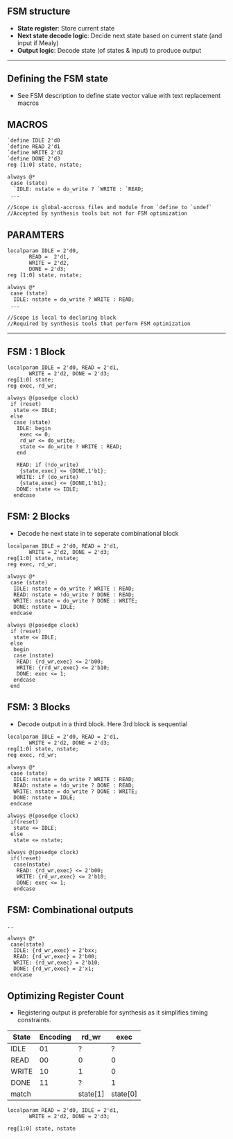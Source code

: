## FSM structure
- **State register**: Store current state
- **Next state decode logic**: Decide next state based on current state (and input if Mealy)
- **Output logic**: Decode state (of states & input) to produce output
---
## Defining the FSM state
- See FSM description to define state vector value with text replacement macros

## MACROS
```
`define IDLE 2'd0
`define READ 2'd1
`define WRITE 2'd2
`define DONE 2'd3	
reg [1:0] state, nstate;

always @*
 case (state)
  `IDLE: nstate = do_write ? `WRITE : `READ;
 ...

//Scope is global-accross files and module from `define to `undef`
//Accepted by synthesis tools but not for FSM optimization 
```

## PARAMTERS
```
localparam IDLE = 2'd0,
	   READ =  2'd1,
	   WRITE = 2'd2,
	   DONE = 2'd3;
reg [1:0] state, nstate;

always @*
 case (state)
  IDLE: nstate = do_write ? WRITE : READ;
 ...

//Scope is local to declaring block
//Required by synthesis tools that perform FSM optimization
```
---
## FSM : 1 Block
```
localparam IDLE = 2'd0, READ = 2'd1, 
	   WRITE = 2'd2, DONE = 2'd3;
reg[1:0] state;
reg exec, rd_wr;

always @(posedge clock)
 if (reset)
  state <= IDLE;
 else
  case (state)
   IDLE: begin
    exec <= 0;
    rd_wr <= do_write;
    state <= do_write ? WRITE : READ;
   end

   READ: if (!do_write)
    {state,exec} <= {DONE,1'b1};
   WRITE: if (do_write)
    {state,exec} <= {DONE,1'b1};
   DONE: state <= IDLE;
  endcase
```

## FSM: 2 Blocks
- Decode he next state in te seperate combinational block

```
localparam IDLE = 2'd0, READ = 2'd1, 
	   WRITE = 2'd2, DONE = 2'd3;
reg[1:0] state, nstate;
reg exec, rd_wr;

always @*
 case (state)
  IDLE: nstate = do_write ? WRITE : READ;
  READ: nstate = !do_write ? DONE : READ;
  WRITE: nstate = do_write ? DONE : WRITE;
  DONE: nstate = IDLE;
 endcase

always @(posedge clock)
 if (reset)
  state <= IDLE;
 else
  begin
  case (nstate)
   READ: {rd_wr,exec} <= 2'b00;
   WRITE: {rrd_wr,exec} <= 2'b10;
   DONE: exec <= 1;
  endcase
 end
```
## FSM: 3 Blocks
- Decode output in a third block. Here 3rd block is sequential

```
localparam IDLE = 2'd0, READ = 2'd1, 
	   WRITE = 2'd2, DONE = 2'd3;
reg[1:0] state, nstate;
reg exec, rd_wr;

always @*
 case (state)
  IDLE: nstate = do_write ? WRITE : READ;
  READ: nstate = !do_write ? DONE : READ;
  WRITE: nstate = do_write ? DONE : WRITE;
  DONE: nstate = IDLE;
 endcase

always @(posedge clock)
 if(reset)
  state <= IDLE;
 else
  state <= nstate;

always @(posedge clock)
 if(!reset)
  case(nstate)
   READ: {rd_wr,exec} <= 2'b00;
   WRITE: {rd_wr,exec} <= 2'b10;
   DONE: exec <= 1;
  endcase
```

## FSM: Combinational outputs
```
..

always @*
 case(state)
  IDLE: {rd_wr,exec} = 2'bxx;
  READ: {rd_wr,exec} = 2'b00;
  WRITE: {rd_wr,exec} = 2'b10;
  DONE: {rd_wr,exec} = 2'x1;
 endcase
```
## Optimizing Register Count
- Registering output is preferable for synthesis as it simplifies timing constraints.

State | Encoding | rd_wr  | exec    |
------|----------|--------|---------|
IDLE  | 01	 | ?	  | ?	    |
READ  | 00	 | 0	  | 0	    | 
WRITE | 10	 | 1      | 0       |
DONE  | 11	 | ? 	  | 1       |
match |		 |state[1]| state[0]|
```
localparam READ = 2'd0, IDLE = 2'd1,
	   WRITE = 2'd2, DONE = 2'd3;

reg[1:0] state, nstate


```








